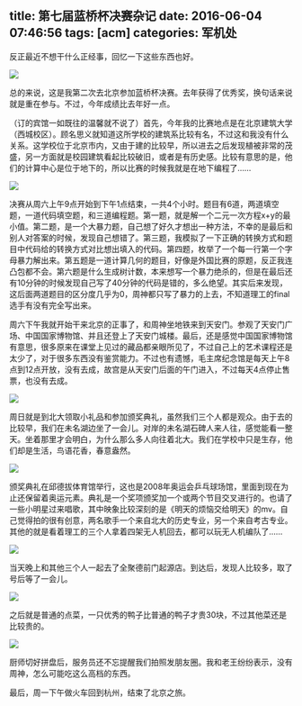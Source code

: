 title: 第七届蓝桥杯决赛杂记
date: 2016-06-04 07:46:56
tags: [acm]
categories: 军机处
---

反正最近不想干什么正经事，回忆一下这些东西也好。

<!-- more -->

![](http://media.xiang578.com/%E6%80%BB%E5%86%B3%E8%B5%9B.jpg)

总的来说，这是我第二次去北京参加蓝桥杯决赛。去年获得了优秀奖，换句话来说就是重在参与。不过，今年成绩比去年好一点。

（订的宾馆一如既往的温馨就不说了）首先，今年我的比赛地点是在北京建筑大学（西城校区）。顾名思义就知道这所学校的建筑系比较有名，不过这和我没有什么关系。这学校位于北京市内，又由于建的比较早，所以进去之后发现植被非常的茂盛，另一方面就是校园建筑看起比较破旧，或者是有历史感。比较有意思的是，他们的计算中心是位于地下的，所以比赛的时候我就是在地下编程了……

![](http://media.xiang578.com/%E5%8C%97%E4%BA%AC%E5%BB%BA%E7%AD%91%E7%A7%91%E6%8A%80%E5%A4%A7%E5%AD%A6.jpg)

决赛从周六上午9点开始到下午1点结束，一共4个小时。题目有6道，两道填空题，一道代码填空题，和三道编程题。第一题，就是解一个二元一次方程x+y的最小值。第二题，是一个大暴力题，自己想了好久才想出一种方法，不幸的是最后和别人对答案的时候，发现自己想错了。第三题，我模拟了一下正确的转换方式和题目中代码给的转换方式对比想出填入的代码。第四题，枚举了一个每一行第一个字母暴力解出来。第五题是一道计算几何的题目，好像是外国比赛的原题，反正我连凸包都不会。第六题是什么生成树计数，本来想写一个暴力绝杀的，但是在最后还有10分钟的时候发现自己写了40分钟的代码是错的，多么绝望。其实后来发现，这后面两道题目的区分度几乎为0，周神都只写了暴力的上去，不知道理工的final选手有没有完全写出来。

周六下午我就开始干来北京的正事了，和周神坐地铁来到天安门。参观了天安门广场、中国国家博物馆、并且还登上了天安门城楼。最后，还是感觉中国国家博物馆有意思，很多原来在课堂上见过的藏品都亲眼所见了，不过自己上的艺术课程还是太少了，对于很多东西没有鉴赏能力。不过也有遗憾，毛主席纪念馆是每天上午8点到12点开放，没有去成，故宫是从天安门后面的午门进入，不过每天4点停止售票，也没有去成。

![](http://media.xiang578.com/%E5%A4%A9%E5%AE%89%E9%97%A8%E5%9F%8E%E6%A5%BC.jpg)

周日就是到北大领取小礼品和参加颁奖典礼，虽然我们三个人都是观众。由于去的比较早，我们在未名湖边坐了一会儿。对岸的未名湖石碑人来人往，感觉能看一整天。坐着那里才会明白，为什么那么多人向往着北大。我们在学校中只是生存，他们却是生活，鸟语花香，春意盎然。

![](http://media.xiang578.com/%E6%9C%AA%E5%90%8D%E6%B9%96%E4%B8%80%E8%A7%92.jpg)

颁奖典礼在邱德拔体育馆举行，这也是2008年奥运会乒乓球场馆，里面到现在为止还保留着奥运元素。典礼是一个奖项颁奖加一个或两个节目交叉进行的。也请了一些小明星过来唱歌，其中映象比较深刻的是《明天的烦恼交给明天》的mv。自己觉得拍的很有创意，两名歌手一个来自北大的历史专业，另一个来自考古专业。其他的就是看着理工的三个人拿着四架无人机回去，都可以玩无人机编队了……

![](http://media.xiang578.com/%E5%8C%97%E5%A4%A7%E4%BD%93%E8%82%B2%E9%A6%86.jpg)

当天晚上和其他三个人一起去了全聚德前门起源店。到达后，发现人比较多，取了号后等了一会儿。

![](http://media.xiang578.com/%E5%85%A8%E8%81%9A%E5%BE%B7%E5%89%8D%E9%97%A8%E5%BA%97.jpg)

之后就是普通的点菜，一只优秀的鸭子比普通的鸭子才贵30块，不过其他菜还是比较贵的。

![](http://media.xiang578.com/%E5%8C%97%E4%BA%AC%E7%83%A4%E9%B8%AD.jpg)

厨师切好拼盘后，服务员还不忘提醒我们拍照发朋友圈。我和老王纷纷表示，没有周神，怎么可能吃这么高档的东西。

最后，周一下午做火车回到杭州，结束了北京之旅。
